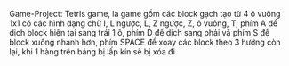 Game-Project: Tetris game, là game gồm các block gạch tạo từ 4 ô vuông 1x1 có các hình dạng chữ I, L ngược, L, Z ngược, Z, ô vuông, T; phím A để dịch block hiện tại sang trái 1 ô, phím D để dịch sang phải và phím S để block xuống nhanh hơn, phím SPACE để xoay các block theo 3 hướng còn lại, khi 1 hàng trên bảng bị lấp kín sẽ bị xóa đi
